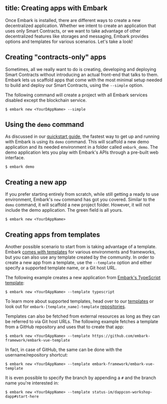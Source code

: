 title: Creating apps with Embark
---

Once Embark is installed, there are different ways to create a new decentralized application. Whether we intent to create an application that uses only Smart Contracts, or we want to take advantage of other decentralized features like storages and messaging, Embark provides options and templates for various scenarios. Let's take a look!

## Creating "contracts-only" apps

Sometimes, all we really want to do is creating, developing and deploying Smart Contracts without introducing an actual front-end that talks to them. Embark lets us scaffold apps that come with the most minimal setup needed to build and deploy our Smart Contracts, using the `--simple` option.

The following command will create a project with all Embark services disabled except the blockchain service.

<pre><code class="shell">$ embark new &lt;YourDAppName&gt; --simple</code></pre>

## Using the `demo` command

As discussed in our [quickstart guide](quick-start.html), the fastest way to get up and running with Embark is using its `demo` command. This will scaffold a new demo application and its needed environment in a folder called `embark_demo`. The demo application lets you play with Embark's APIs through a pre-built web interface.

<pre><code class="shell">$ embark demo</code></pre>

## Creating a new app

If you prefer starting entirely from scratch, while still getting a ready to use environment, Embark's `new` command has got you covered. Similar to the `demo` command, it will scaffold a new project folder. However, it will not include the demo application. The green field is all yours.

<pre><code class="shell">$ embark new &lt;YourDAppName&gt;</code></pre>

## Creating apps from templates

Another possible scenario to start from is taking advantage of a template. Embark [comes with templates](/templates) for various environments and frameworks, but you can also use any template created by the community. In order to create a new app from a template, use the `--template` option and either specify a supported template name, or a Git host URL.

The following example creates a new application from [Embark's TypeScript template](https://github.com/embark-framework/embark-typescript-template):

<pre><code class="shell">$ embark new &lt;YourDAppName&gt; --template typescript</code></pre>

To learn more about supported templates, head over to our [templates](/templates) or look out for `embark-[template_name]-template` [repositories](https://github.com/embark-framework?utf8=%E2%9C%93&q=template&type=&language=).

Templates can also be fetched from external resources as long as they can be referred to via Git host URLs. The following example fetches a template from a GitHub repository and uses that to create that app:

<pre><code class="shell">$ embark new &lt;YourDAppName&gt; --template https://github.com/embark-framework/embark-vue-template</code></pre>

In fact, in case of GitHub, the same can be done with the username/repository shortcut:

<pre><code class="shell">$ embark new &lt;YourDAppName&gt; --template embark-framework/embark-vue-template</code></pre>

It is even possible to specify the branch by appending a `#` and the branch name you're interested in:

<pre><code class="shell">$ embark new &lt;YourDAppName&gt; --template status-im/dappcon-workshop-dapp#start-here</code></pre>


